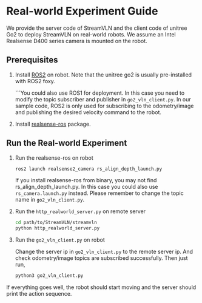 # Real-world Experiment Guide
We provide the server code of StreamVLN and the client code of unitree Go2 to deploy StreamVLN on real-world robots. We assume an Intel Realsense D400 series camera is mounted on the robot.  

## Prerequisites
1. Install [ROS2](https://docs.ros.org/en/foxy/index.html) on robot. Note that the unitree go2 is usually pre-installed with ROS2 foxy. 

    ```You could also use ROS1 for deployment. In this case you need to modify the topic subscriber and publisher in `go2_vln_client.py`. In our sample code, ROS2 is only used for subscribing to the odometry/image and publishing the desired velocity command to the robot. 

2. Install [realsense-ros](https://github.com/IntelRealSense/realsense-ros) package.

## Run the Real-world Experiment

1. Run the realsense-ros on robot
    ```bash
    ros2 launch realsense2_camera rs_align_depth_launch.py
    ```
    If you install realsense-ros from binary, you may not find rs_align_depth_launch.py. In this case you could also use `rs_camera.launch.py` instead. Please remember to change the topic name in `go2_vln_client.py`.

2. Run the `http_realworld_server.py` on remote server
    ```bash
    cd path/to/StreamVLN/streamvln
    python http_realworld_server.py
    ```

3. Run the `go2_vln_client.py` on robot

   Change the server ip in `go2_vln_client.py` to the remote server ip. And check odometry/image topics are subscribed successfully. Then just run,
   ```bash
   python3 go2_vln_client.py
   ```

If everything goes well, the robot should start moving and the server should print the action sequence.
   
    

